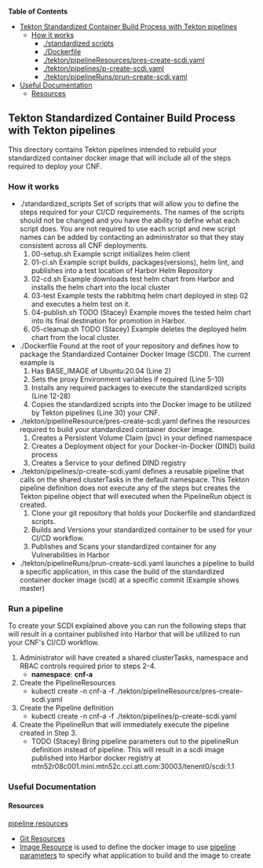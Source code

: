 **Table of Contents**
- [Tekton Standardized Container Build Process with Tekton pipelines](#tekton-standardized-container-build-process-with-tektoncd-pipelines)
  - [How it works](#howitworks)
    - [./standardized scripts](#./standardized-scripts)
    - [./Dockerfile](#./Dockerfile)
    - [./tekton/pipelineResources/pres-create-scdi.yaml](#./tekton/pipelineResources/pres-create-scdi.yaml)
    - [./tekton/pipelines/p-create-scdi.yaml](#./tekton/pipelines/p-create-scdi.yaml)
    - [./tekton/pipelineRuns/prun-create-scdi.yaml](#./tekton/pipelineRuns/prun-create-scdi.yaml)
- [Useful Documentation](#useful-documentation)
  - [Resources](#resources)

## Tekton Standardized Container Build Process with Tekton pipelines
This directory contains Tekton pipelines intended to rebuild your standardized container docker image that will include
all of the steps required to deploy your CNF.
### How it works
* ./standardized_scripts
Set of scripts that will allow you to define the steps required for your CI/CD requirements. The names of the scripts should
not be changed and you have the ability to define what each script does. You are not required to use each script and new script
names can be added by contacting an administrator so that they stay consistent across all CNF deployments.
  1. 00-setup.sh
  Example script initializes helm client
  2. 01-ci.sh
  Example script builds, packages(versions), helm lint, and publishes into a test location of Harbor Helm Repository
  3. 02-cd.sh
  Example downloads test helm chart from Harbor and installs the helm chart into the local cluster
  4. 03-test
  Example tests the rabbitmq helm chart deployed in step 02 and executes a helm test on it.
  5. 04-publish.sh
  TODO (Stacey) Example moves the tested helm chart into its final destination for promotion in Harbor.
  6. 05-cleanup.sh
  TODO (Stacey) Example deletes the deployed helm chart from the local cluster.
* ./Dockerfile
Found at the root of your repository and defines how to package the Standardized Container Docker Image (SCDI). The current example is
  1. Has BASE_IMAGE of Ubuntu:20.04 (Line 2)
  2. Sets the proxy Environment variables if required (Line 5-10)
  3. Installs any required packages to execute the standardized scripts (Line 12-28)
  4. Copies the standardized scripts into the Docker image to be utilized by Tekton pipelines (Line 30)
your CNF.
* ./tekton/pipelineResource/pres-create-scdi.yaml defines the resources required to build your standardized container docker image.
  1. Creates a Persistent Volume Claim (pvc) in your defined namespace
  2. Creates a Deployment object for your Docker-in-Docker (DIND) build process
  3. Creates a Service to your defined DIND registry
* ./tekton/pipelines/p-create-scdi.yaml defines a reusable pipeline that calls on the shared clusterTasks in the default namespace. This Tekton pipeline definition does not execute any of the steps but creates the Tekton pipeline object that will executed when the PipelineRun object is created.
  1. Clone your git repository that holds your Dockerfile and standardized scripts.
  2. Builds and Versions your standardized container to be used for your CI/CD workflow.
  3. Publishes and Scans your standardized container for any Vulnerabilities in Harbor
* ./tekton/pipelineRuns/prun-create-scdi.yaml launches a pipeline to build a specific application, in this case the build of the standardized container docker image (scdi) at a specific commit (Example shows master)

### Run a pipeline
To create your SCDI explained above you can run the following steps that will result in a container published into Harbor that will be utilized to run your CNF's CI/CD workflow.
1. Administrator will have created a shared clusterTasks, namespace and RBAC controls required prior to steps 2-4.
   * **namespace**: **cnf-a**
2. Create the PipelineResources
   * kubectl create -n cnf-a -f ./tekton/pipelineResource/pres-create-scdi.yaml
3. Create the Pipeline definition
   * kubectl create -n cnf-a -f ./tekton/pipelines/p-create-scdi.yaml
4. Create the PipelineRun that will immediately execute the pipeline created in Step 3.
   * TODO (Stacey) Bring pipeline parameters out to the pipelineRun definition instead of pipeline.
This will result in a scdi image published into Harbor docker registry at mtn52r08c001.mini.mtn52c.cci.att.com:30003/tenent0/scdi:1.1
     
### Useful Documentation
#### Resources
[pipeline resources](https://github.com/tektoncd/pipeline/blob/master/docs/resources.md)
  * [Git Resources](https://github.com/tektoncd/pipeline/blob/master/docs/resources.md#git-resource) 
  * [Image Resource](https://github.com/tektoncd/pipeline/blob/master/docs/resources.md#image-resource) is used to define
    the docker image to use
[pipeline parameters](https://github.com/tektoncd/pipeline/blob/master/docs/pipelines.md#parameters) to specify what application to build and the image to create

